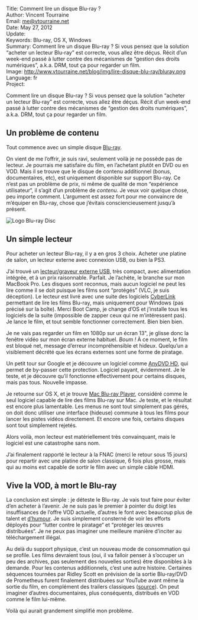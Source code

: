Title:    Comment lire un disque Blu-ray ?  
Author:   Vincent Tourraine  
Email:    me@vtourraine.net  
Date:     May 27, 2012  
Update:   
Keywords: Blu-ray, OS X, Windows  
Summary:  Comment lire un disque Blu-ray ? Si vous pensez que la solution “acheter un lecteur Blu-ray” est correcte, vous allez être déçus. Récit d’un week-end passé à lutter contre des mécanismes de “gestion des droits numériques”, a.k.a. DRM, tout ça pour regarder un film.  
Image:    http://www.vtourraine.net/blog/img/lire-disque-blu-ray/bluray.png  
Language: fr  
Project:  

Comment lire un disque Blu-ray ? Si vous pensez que la solution “acheter un lecteur Blu-ray” est correcte, vous allez être déçus. Récit d’un week-end passé à lutter contre des mécanismes de “gestion des droits numériques”, a.k.a. DRM, tout ça pour regarder un film.

## Un problème de contenu

Tout commence avec un simple disque [Blu-ray][Millenium].

On vient de me l’offrir, je suis ravi, seulement voilà je ne possède pas de lecteur. Je pourrais me satisfaire du film, en l’achetant plutôt en DVD ou en VOD. Mais il se trouve que le disque de contenu additionnel (bonus, documentaires, etc), est uniquement disponible sur support Blu-ray. Ce n’est pas un problème de prix, ni même de qualité de mon “expérience utilisateur“, il s’agit d’un problème de *contenu*. Je veux voir quelque chose, peu importe comment. L’argument est assez fort pour me convaincre de m’équiper en Blu-ray, chose que j’évitais consciencieusement jusqu’à présent.

![Logo Blu-ray Disc][Blu-ray]


## Un simple lecteur

Pour acheter un lecteur Blu-ray, il y a en gros 3 choix. Acheter une platine de salon, un lecteur externe avec connexion USB, ou bien la PS3.

J’ai trouvé un [lecteur/graveur externe USB][Samsung SE], très compact, avec alimentation intégrée, et à un prix raisonnable. Parfait. Je l’achète, le branche sur mon MacBook Pro. Les disques sont reconnus, mais aucun logiciel ne peut les lire comme il se doit puisque les films sont “protégés” (VLC, je suis déception). Le lecteur est livré avec une suite des logiciels [CyberLink][] permettant de lire les films Blu-ray, mais uniquement pour Windows (pas précisé sur la boîte). Merci Boot Camp, je change d’OS et j’installe tous les logiciels de la suite (impossible de zapper ceux qui ne m’intéressent pas). Je lance le film, et tout semble fonctionner correctement. Bien bien bien.

Je ne vais pas regarder un film en 1080p sur un écran 13", je glisse donc la fenêtre vidéo sur mon écran externe habituel. *Boum !* À ce moment, le film est bloqué net, message d’erreur incompréhensible et hideux. Quelqu’un a visiblement décrété que les écrans externes sont une forme de piratage.

Un petit tour sur Google et je découvre un logiciel comme [AnyDVD HD][], qui permet de by-passer cette protection. Logiciel payant, évidemment. Je le teste, et je découvre qu’il fonctionne effectivement pour certains disques, mais pas tous. Nouvelle impasse.

Je retourne sur OS X, et je trouve [Mac Blu-ray Player][], considéré comme le seul logiciel capable de lire des films Blu-ray sur Mac. Je teste, et le résultat est encore plus lamentable. Les menus ne sont tout simplement pas gérés, on doit donc utiliser une interface (hideuse) commune à tous les films pour lancer les pistes vidéos directement. Et encore une fois, certains disques sont tout simplement rejetés.

Alors voilà, mon lecteur est matériellement très convainquant, mais le logiciel est une catastrophe sans nom. 

J’ai finalement rapporté le lecteur à la FNAC (merci le retour sous 15 jours) pour repartir avec une platine de salon classique, 6 fois plus grosse, mais qui au moins est capable de sortir le film avec un simple câble HDMI. 


## Vive la VOD, à mort le Blu-ray

La conclusion est simple : je déteste le Blu-ray. Je vais tout faire pour éviter d’en acheter à l’avenir. Je ne suis pas le premier à pointer du doigt les insuffisances de l’offre VOD actuelle, d’autres le font avec beaucoup plus de talent et [d’humour][The Oatmeal GoT]. Je suis simplement consterné de voir les efforts déployés pour “lutter contre le piratage“ et “protéger les œuvres distribuées“. Je ne peux pas imaginer une meilleure manière d’inciter au téléchargement illégal.

Au delà du support physique, c’est un nouveau mode de consommation qui se profile. Les films devraient tous (oui, il va falloir penser à s’occuper un peu des archives, pas seulement des nouvelles sorties) être disponibles à la demande. Pour les contenus additionnels, c’est une autre histoire. Certaines séquences tournées par Ridley Scott en prévision de la sortie Blu-ray/DVD de Prometheus furent finalement distribuées sur YouTube avant même la sortie du film, en complément des trailers classiques ([source][Damon Lindelof]). On peut imaginer d’autres documentaires, plus conséquents, distribués en VOD comme le film lui-même.

Voilà qui aurait grandement simplifié mon problème. 


[Blu-ray]: http://www.vtourraine.net/blog/img/lire-disque-blu-ray/bluray.png

[Millenium]:          http://video.fnac.com/a4047734/Millenium-Les-hommes-qui-n-aimaient-pas-les-femmes-Blu-Ray-Daniel-Craig-Blu-Ray
[Samsung SE]:         http://www.amazon.co.uk/Samsung-SE-506AB-External-Slimline-Blue-ray/dp/B005M3UICU
[CyberLink]:          http://www.cyberlink.com
[AnyDVD HD]:          http://www.slysoft.com/en/anydvdhd.html
[Mac Blu-ray Player]: http://www.macblurayplayer.com/
[The Oatmeal GoT]:    http://theoatmeal.com/comics/game_of_thrones
[Damon Lindelof]:     http://www.theverge.com/2012/5/21/3034664/damon-lindelof-extended-interview-On-The-Verge-episode-006
